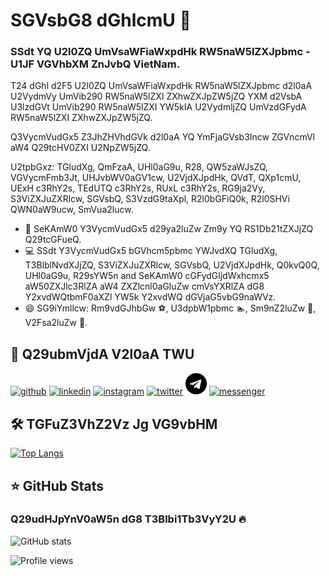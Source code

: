 # SGVsbG8 dGhlcmU 👋
### SSdt YQ U2l0ZQ UmVsaWFiaWxpdHk RW5naW5lZXJpbmc - U1JF VGVhbXM ZnJvbQ VietNam.

T24 dGhl d2F5 U2l0ZQ UmVsaWFiaWxpdHk RW5naW5lZXJpbmc d2l0aA U2VydmVy UmVib290 RW5naW5lZXI ZXhwZXJpZW5jZQ YXM d2VsbA U3lzdGVt UmVib290 RW5naW5lZXI YW5kIA U2VydmljZQ UmVzdGFydA RW5naW5lZXI ZXhwZXJpZW5jZQ.

Q3VycmVudGx5 Z3JhZHVhdGVk d2l0aA YQ YmFjaGVsb3Incw ZGVncmVl aW4 Q29tcHV0ZXI U2NpZW5jZQ.

U2tpbGxz: TGludXg, QmFzaA, UHl0aG9u, R28, QW5zaWJsZQ, VGVycmFmb3Jt, UHJvbWV0aGV1cw, U2VjdXJpdHk, QVdT, QXp1cmU, UExH c3RhY2s, TEdUTQ c3RhY2s, RUxL c3RhY2s, RG9ja2Vy, S3ViZXJuZXRlcw, SGVsbQ, S3VzdG9taXpl, R2l0bGFiQ0k, R2l0SHVi QWN0aW9ucw, SmVua2lucw.

- 🏢 SeKAmW0 Y3VycmVudGx5 d29ya2luZw Zm9y YQ RS1Db21tZXJjZQ Q29tcGFueQ.
- 💻 SSdt Y3VycmVudGx5 bGVhcm5pbmc YWJvdXQ TGludXg, T3BlblNvdXJjZQ, S3ViZXJuZXRlcw, SGVsbQ, U2VjdXJpdHk, Q0kvQ0Q, UHl0aG9u, R29sYW5n and SeKAmW0 cGFydGljdWxhcmx5 aW50ZXJlc3RlZA aW4 ZXZlcnl0aGluZw cmVsYXRlZA dG8 Y2xvdWQtbmF0aXZl YW5k Y2xvdWQ dGVjaG5vbG9naWVz.
- 😄 SG9iYmllcw: Rm9vdGJhbGw :soccer:, U3dpbW1pbmc :swimmer:, Sm9nZ2luZw :runner:, V2Fsa2luZw :walking:.

## 👋 Q29ubmVjdA V2l0aA TWU
[<img src='https://cdn.jsdelivr.net/npm/simple-icons@4.1.0/icons/github.svg' alt='github' height='35'>](https://github.com/tainguyenbp) [<img src='https://cdn.jsdelivr.net/npm/simple-icons@4.1.0/icons/linkedin.svg' alt='linkedin' height='35'>](https://www.linkedin.com/in/nguy%E1%BB%85n-ng%E1%BB%8Dc-t%C3%A0i-73760b144/)  [<img src='https://cdn.jsdelivr.net/npm/simple-icons@4.1.0/icons/instagram.svg' alt='instagram' height='35'>](https://www.instagram.com/tainguyenbp/)  [<img src='https://cdn.jsdelivr.net/npm/simple-icons@4.1.0/icons/twitter.svg' alt='twitter' height='35'>](https://twitter.com/tainnsre)  [<img src='https://raw.githubusercontent.com/tainguyenbp/tainguyenbp/master/telegram-brands.svg' alt='telegram' height='35'>](https://t.me/tainnsre)  [<img src='https://cdn.jsdelivr.net/npm/simple-icons@4.1.0/icons/messenger.svg' alt='messenger' height='35'>](https://m.me/tainnsre)
## 🛠️ TGFuZ3VhZ2Vz Jg VG9vbHM
[![Top Langs](https://github-readme-stats.vercel.app/api/top-langs/?username=tainguyenbp&theme=dark#gh-dark-mode-only)](https://github.com/anuraghazra/github-readme-stats)
## ⭐ GitHub Stats
### Q29udHJpYnV0aW5n dG8 T3Blbi1Tb3VyY2U 🔥
![GitHub stats](https://github-readme-stats.vercel.app/api?username=tainguyenbp&show_icons=true&theme=dark#gh-dark-mode-only)  

![Profile views](https://komarev.com/ghpvc/?username=tainguyenbp)  
